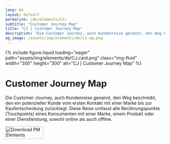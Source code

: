 ```yaml
---
lang: de
layout: default
permalink: /de/elements/CJ/
subtitle: "Customer Journey Map"
title: "CJ | Customer Journey Map"
description: "Die Customer Journey, auch Kundenreise genannt, den Weg beschreibt, den ein potenzieller Kunde vom ersten Kontakt mit einer Marke bis zur Kaufentscheidung zurücklegt. Diese Reise umfasst alle Berührungspunkte (Touchpoints) eines Konsumenten mit einer Marke, einem Produkt oder einer Dienstleistung, sowohl online als auch offline."
og_image: /assets/img/elements/de/CJ.og.png
---
```


{% include figure.liquid loading="eager" path="assets/img/elements/de/CJ.card.png" class="img-fluid" width="300" height="300" alt="CJ | Customer Journey Map" %}

# Customer Journey Map

Die Customer Journey, auch Kundenreise genannt, den Weg beschreibt, den ein potenzieller Kunde vom ersten Kontakt mit einer Marke bis zur Kaufentscheidung zurücklegt. Diese Reise umfasst alle Berührungspunkte (Touchpoints) eines Konsumenten mit einer Marke, einem Produkt oder einer Dienstleistung, sowohl online als auch offline.

<a href="https://apps.apple.com/app/apple-store/id6738084498?pt=127441684&ct=website&mt=8">
  <img src="{{ "assets/img/en/appstore.png" | relative_url }}" width="120" height="40" alt="Download PM Elements">
</a>
